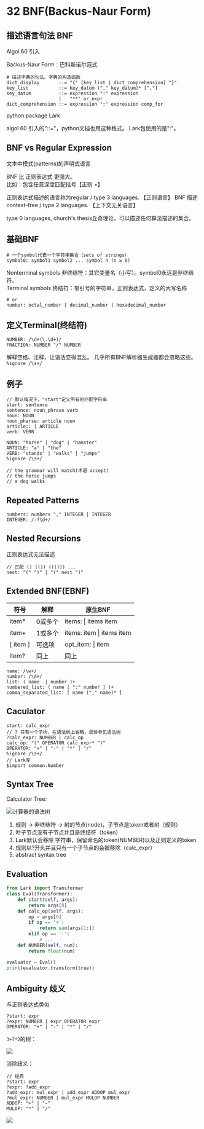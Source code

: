 # 32 BNF(Backus-Naur Form)

## 描述语言句法 BNF
Algol 60 引入

Backus-Naur Form：巴科斯诺尔范式

```BNF
# 描述字典的句法、字典的构造函数
dict_display       ::= "{" [key_list | dict_comprehension] "}"
key_list           ::= key_datum ("," key_datum)* [","]
key_datum          ::= expression ":" expression
                   |   "**" or_expr
dict_comprehension ::= expression ":" expression comp_for
```

python package Lark

algol 60 引入的"::="，python文档也用这种格式。
Lark包使用的是":"。

## BNF vs Regular Expression
文本中模式(patterns)的声明式语言

BNF 比 正则表达式 更强大。<br />
比如：包含任意深度匹配括号【正则 ×】

正则表达式描述的语言称为regular / type 3 languages. 【正则语言】
BNF 描述 context-free / type 2 languages. 【上下文无关语言】

type 0 languages, church's thesis丘奇理论，可以描述任何算法描述的集合。

## 基础BNF
```BNF
# 一个symbol代表一个字符串集合（sets of strings）
symbol0: symbol1 symbol2 ... symbol n (n ≥ 0)
```
Nonterminal symbols 非终结符：其它变量名（小写）。symbol0永远是非终结符。<br />
Terminal symbols 终结符：带引号的字符串，正则表达式，定义的大写名称

``` BNF
# or
number: octal_number | decimal_number | hexadecimal_number
```

## 定义Terminal(终结符)
```BNF
NUMBER: /\d+(\.\d+)/
FRACTION: NUMBER "/" NUMBER
```

解释空格、注释，让语法变得混乱。
几乎所有BNF解析器生成器都会忽略这些。
`%ignore /\s+/`

## 例子
```Lark
// 默认情况下，"start"定义所有的匹配字符串
start: sentence
sentence: noun_phrase verb
noun: NOUN
noun_pharse: article noun
article:: | ARTICLE
verb: VERB

NOUN: "horse" | "dog" | "hamster"
ARTICLE: "a" | "the"
VERB: "stands" | "walks" | "jumps"
%ignore /\s+/

// the grammar will match(术语 accept)
// the horse jumps
// a dog walks
```

## Repeated Patterns
```Lark
numbers: numbers "," INTEGER | INTEGER
INTEGER: /-?\d+/
```

## Nested Recursions
正则表达式无法描述

```Lark
// 匹配 () (()) ((())) ...
nest: "(" ")" | "(" nest ")"
```

## Extended BNF(EBNF)
| 符号 | 解释 | 原生BNF |
| -- | -- | -- |
| item* | 0或多个 | items: \| items item |
| item+ | 1或多个 | items: item \| items item |
| [ item ] | 可选项 | opt_item:  \| item |
| item? | 同上 | 同上 |

```BNF
name: /\w+/
number: /\d+/
list: ( name  | number )+
numbered_list: ( name [ ":" number ] )+
comma_separated_list: [ name ("," name)* ]
```

## Caculator
```BNF
start: calc_expr
// ? 只有一个子树，在语法树上省略，具体参见语法树
?calc_expr: NUMBER | calc_op
calc_op: "(" OPERATOR calc_expr* ")"
OPERATOR: "+" | "-" | "*" | "/"
%ignore /\s+/
// Lark库
$import common.Number
```

## Syntax Tree

Calculator Tree:

![计算器的语法树](https://file.nyatori.com/images/39e6073e822656e82345040b3cff2661.png)

1. 规则 -> 非终结符 -> 树的节点(node)，子节点是token或者树（规则）
1. 叶子节点没有子节点并且是终结符（token）
1. Lark默认会移除 字符串，保留命名的token(NUMBER)以及正则定义的token
1. 规则以?开头并且只有一个子节点的会被移除（calc_expr）
1. abstract syntax tree

## Evaluation
```python
from Lark import Transformer
class Eval(Transformer):
    def start(self, args):
        return args[0]
    def calc_op(self, args):
        op = args[0]
        if op == '+':
            return sum(args[1:])
        elif op == '-':
            # ...
    def NUMBER(self, num):
        return float(num)

evaluator = Eval()
print(evaluator.transform(tree))
```

## Ambiguity 歧义
与正则表达式类似

```BNF
?start: expr
?expr: NUMBER | expr OPERATOR expr
OPERATOR: "+" | "-" | "*" | "/"
```

`3+7*2`的树：

![](https://file.nyatori.com/images/05897b0b540a80fafba6b18980111c3e.png)

消除歧义：
```BNF
// 经典
?start: expr
?expr: ?add_expr
?add_expr: mul_expr | add_expr ADDOP mul_expr
?mul_expr: NUMBER | mul_expr MULOP NUMBER
ADDOP: "+" | "-"
MULOP: "*" | "/"
```

![](https://file.nyatori.com/images/2487f0f7c3a812f78ee1d65c832db89c.png)